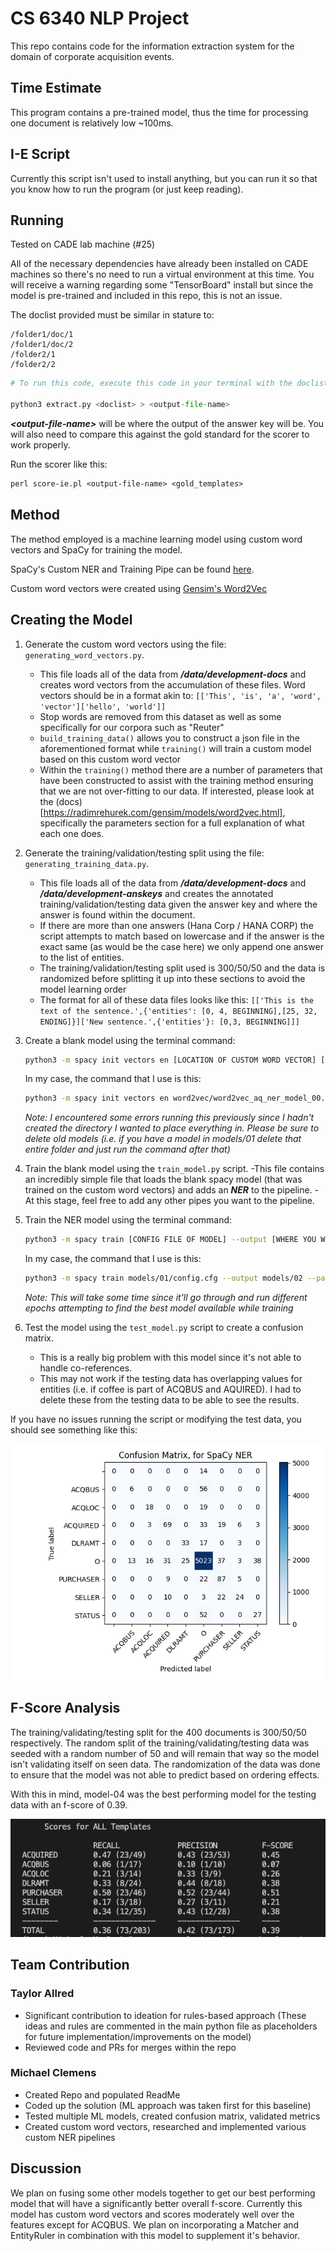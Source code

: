 # CS 6340 NLP Project

This repo contains code for the information extraction system for the domain of corporate acquisition events.

## Time Estimate
This program contains a pre-trained model, thus the time for processing one document is relatively low ~100ms.

## I-E Script
Currently this script isn't used to install anything, but you can run it so that you know how to run the program (or just keep reading).

## Running

Tested on CADE lab machine (#25)

All of the necessary dependencies have already been installed on CADE machines so there's no need to run a virtual environment at this time.  You will receive a warning regarding some "TensorBoard" install but since the model is pre-trained and included in this repo, this is not an issue.

The doclist provided must be similar in stature to:
```
/folder1/doc/1
/folder1/doc/2
/folder2/1
/folder2/2
```

```python
# To run this code, execute this code in your terminal with the doclist being replaced by the text file that lists the files to be processed and the output file name where you would like the results stored.

python3 extract.py <doclist> > <output-file-name>
```

***<output-file-name\>*** will be where the output of the answer key will be.  You will also need to compare this against the gold standard for the scorer to work properly.

Run the scorer like this:
```perl
perl score-ie.pl <output-file-name> <gold_templates>
```

## Method
The method employed is a machine learning model using custom word vectors and SpaCy for training the model.

SpaCy's Custom NER and Training Pipe can be found [here](https://spacy.io/usage/training/).

Custom word vectors were created using [Gensim's Word2Vec](https://radimrehurek.com/gensim/models/word2vec.html)

## Creating the Model
1. Generate the custom word vectors using the file: ``` generating_word_vectors.py```.
    - This file loads all of the data from ***/data/development-docs*** and creates word vectors from the accumulation of these files.  Word vectors should be in a format akin to: ```[['This', 'is', 'a', 'word', 'vector']['hello', 'world']]```
    - Stop words are removed from this dataset as well as some specifically for our corpora such as "Reuter"
    -  ```build_training_data()``` allows you to construct a json file in the aforementioned format while ```training()``` will train a custom model based on this custom word vector
    -  Within the ```training()``` method there are a number of parameters that have been constructed to assist with the training method ensuring that we are not over-fitting to our data.  If interested, please look at the (docs)[https://radimrehurek.com/gensim/models/word2vec.html], specifically the parameters section for a full explanation of what each one does.

2. Generate the training/validation/testing split using the file: ``` generating_training_data.py```.
   - This file loads all of the data from ***/data/development-docs*** and ***/data/development-anskeys*** and creates the annotated training/validation/testing data given the answer key and where the answer is found within the document.
   - If there are more than one answers (Hana Corp / HANA CORP) the script attempts to match based on lowercase and if the answer is the exact same (as would be the case here) we only append one answer to the list of entities.
   - The training/validation/testing split used is 300/50/50 and the data is randomized before splitting it up into these sections to avoid the model learning order
   - The format for all of these data files looks like this:
    ```[['This is the text of the sentence.',{'entities': [0, 4, BEGINNING],[25, 32, ENDING]}]['New sentence.',{'entities'}: [0,3, BEGINNING]]]```

3. Create a blank model using the terminal command: 
   ```bash
   python3 -m spacy init vectors en [LOCATION OF CUSTOM WORD VECTOR] [LOCATION WHERE YOU WANT THIS BLANK MODEL] --name [NAME OF MODEL]
   ```
   In my case, the command that I use is this:
   ```bash
   python3 -m spacy init vectors en word2vec/word2vec_aq_ner_model_00.txt models/01 --name en_test
   ```

    *Note: I encountered some errors running this previously since I hadn't created the directory I wanted to place everything in.  Please be sure to delete old models (i.e. if you have a model in models/01 delete that entire folder and just run the command after that)*

4. Train the blank model using the ```train_model.py``` script.
   -This file contains an incredibly simple file that loads the blank spacy model (that was trained on the custom word vectors) and adds an ***NER*** to the pipeline.
   -At this stage, feel free to add any other pipes you want to the pipeline.

5. Train the NER model using the terminal command: 
   ```bash
   python3 -m spacy train [CONFIG FILE OF MODEL] --output [WHERE YOU WANT THE NEW MODEL] --paths.train [FILEPATH FOR TRAIN DATA] --paths.dev [FILEPATH FOR VALIDATION DATA] --paths.vectors [PATH OF INITIAL MODEL]
   ```
   In my case, the command that I use is this:
   ```bash
   python3 -m spacy train models/01/config.cfg --output models/02 --paths.train aq_train.spacy --paths.dev aq_valid.spacy --paths.vectors models/01
   ```
   *Note: This will take some time since it'll go through and run different epochs attempting to find the best model available while training*

6. Test the model using the ```test_model.py``` script to create a confusion matrix. 
   - This is a really big problem with this model since it's not able to handle co-references.
   - This may not work if the testing data has overlapping values for entities (i.e. if coffee is part of ACQBUS and AQUIRED).  I had to delete these from the testing data to be able to see the results.
  
If you have no issues running the script or modifying the test data, you should see something like this:

![Confusion Matrix](pics/confusion-matrix.png)

## F-Score Analysis
The training/validating/testing split for the 400 documents is 300/50/50 respectively.  The random split of the training/validating/testing data was seeded with a random number of 50 and will remain that way so the model isn't validating itself on seen data.  The randomization of the data was done to ensure that the model was not able to predict based on ordering effects.

With this in mind, model-04 was the best performing model for the testing data with an f-score of 0.39.

![F-Score](pics/f-score.png)

## Team Contribution
### Taylor Allred
- Significant contribution to ideation for rules-based approach (These ideas and rules are commented in the main python file as placeholders for future implementation/improvements on the model)
- Reviewed code and PRs for merges within the repo
### Michael Clemens
- Created Repo and populated ReadMe
- Coded up the solution (ML approach was taken first for this baseline)
- Tested multiple ML models, created confusion matrix, validated metrics
- Created custom word vectors, researched and implemented various custom NER pipelines 

## Discussion
We plan on fusing some other models together to get our best performing model that will have a significantly better overall f-score.  Currently this model has custom word vectors and scores moderately well over the features except for ACQBUS.  We plan on incorporating a Matcher and EntityRuler in combination with this model to supplement it's behavior.